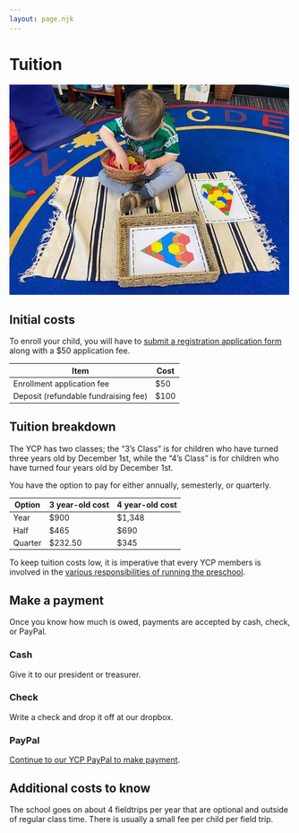 ```yaml
---
layout: page.njk
---
```


# Tuition

<img class="page-image" src="/images/tuition.jpeg" alt="A student sitting on the floor sorts through assorted tiles to match them to an print out that outlines those shapes to match.">

## Initial costs

To enroll your child, you will have to [submit a registration application form](https://docs.google.com/forms/d/e/1FAIpQLSd3UY4QbpfFr8MIJOiCHGgTEx_XWHe6q4NNLGxNAuU6Iz3iWA/viewform) along with a $50 application fee.

| Item | Cost |
| ----------- | ----------- |
| Enrollment application fee | $50 |
| Deposit (refundable fundraising fee) | $100 |

## Tuition breakdown

The YCP has two classes; the “3’s Class” is for children who have turned three years old by December 1st, while the “4’s Class” is for children who have turned four years old by December 1st.

You have the option to pay for either annually, semesterly, or quarterly.

| Option | 3 year-old cost | 4 year-old cost |
| ----------- | ----------- | --- |
| Year | $900 | $1,348 |
| Half | $465 | $690 |
| Quarter | $232.50 | $345 |

To keep tuition costs low, it is imperative that every YCP members is involved in the [various responsibilities of running the preschool](/jobs).

## Make a payment

Once you know how much is owed, payments are accepted by cash, check, or PayPal.

### Cash

Give it to our president or treasurer.

### Check

Write a check and drop it off at our dropbox.

### PayPal

[Continue to our YCP PayPal to make payment](https://www.paypal.com/paypalme/ypsicoop).

## Additional costs to know

The school goes on about 4 fieldtrips per year that are optional and outside of regular class time. There is usually a small fee per child per field trip.
